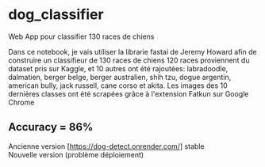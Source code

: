 # dog_classifier
Web App pour classifier 130 races de chiens

Dans ce notebook, je vais utiliser la librarie fastai de Jeremy Howard afin de construire un classifieur de 130 races de chiens
120 races proviennent du dataset pris sur Kaggle, et 10 autres ont été rajoutées:
labradoodle,
dalmatien,
berger belge,
berger australien,
shih tzu,
dogue argentin,
american bully,
jack russell,
cane corso et akita.
Les images des 10 dernières classes ont été scrapées grâce à l'extension Fatkun sur Google Chrome

## Accuracy = 86%

Ancienne version [https://dog-detect.onrender.com/] stable  
Nouvelle version (problème déploiement)

